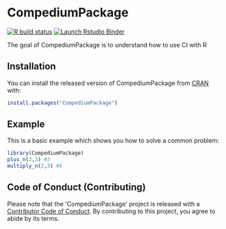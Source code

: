 
# CompediumPackage

<!-- badges: start -->
[![R build status](https://github.com/mayurgpt07/DATA-598-WI20-week-7/workflows/R-CMD-check/badge.svg)](https://github.com/mayurgpt07/DATA-598-WI20-week-7/actions)
[![Launch Rstudio Binder](http://mybinder.org/badge_logo.svg)](https://mybinder.org/v2/gh/mayurgpt07/DATA-598-WI20-week-7/master?urlpath=rstudio)
<!-- badges: end -->

The goal of CompediumPackage is to understand how to use CI with R

## Installation

You can install the released version of CompediumPackage from [CRAN](https://CRAN.R-project.org) with:

``` r
install.packages("CompediumPackage")
```

## Example

This is a basic example which shows you how to solve a common problem:

``` r
library(CompediumPackage)
plus_n(2,3) #5
multiply_n(2,3) #6
```

## Code of Conduct (Contributing)
Please note that the 'CompediumPackage' project is released with a [Contributor Code of Conduct](https://github.com/mayurgpt07/CompediumPackage/blob/master/CODE_OF_CONDUCT.md). By contributing to this project, you agree to abide by its terms.
